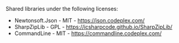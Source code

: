 Shared libraries under the following licenses:

- Newtonsoft.Json - MIT - https://json.codeplex.com/
- SharpZipLib     - GPL - https://icsharpcode.github.io/SharpZipLib/
- CommandLine     - MIT - https://commandline.codeplex.com/
